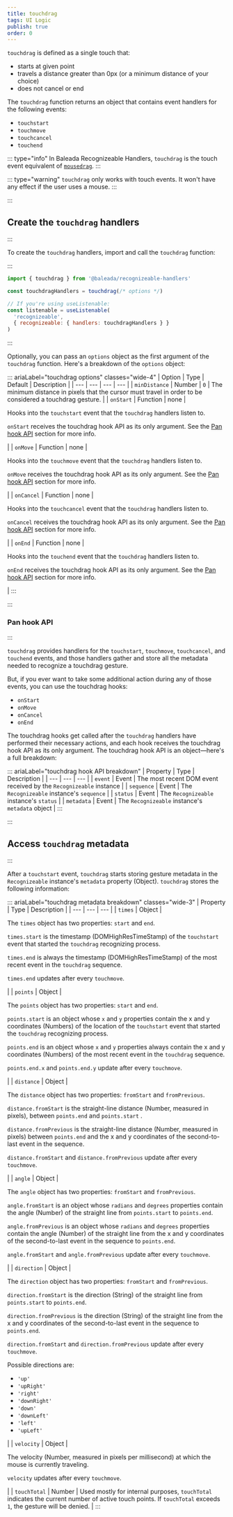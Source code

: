 ```yaml
---
title: touchdrag
tags: UI Logic
publish: true
order: 0
---
```


`touchdrag` is defined as a single touch that:
- starts at given point
- travels a distance greater than 0px (or a minimum distance of your choice)
- does not cancel or end

The `touchdrag` function returns an object that contains event handlers for the following events:
- `touchstart`
- `touchmove`
- `touchcancel`
- `touchend`

::: type="info"
In Baleada Recognizeable Handlers, `touchdrag` is the touch event equivalent of [`mousedrag`](/docs/recognizeable-handlers/functions/mousedrag).
:::

::: type="warning"
`touchdrag` only works with touch events. It won't have any effect if the user uses a mouse.
:::


:::
## Create the `touchdrag` handlers
:::

To create the `touchdrag` handlers, import and call the `touchdrag` function:

:::
```js
import { touchdrag } from '@baleada/recognizeable-handlers'

const touchdragHandlers = touchdrag(/* options */)

// If you're using useListenable:
const listenable = useListenable(
  'recognizeable',
  { recognizeable: { handlers: touchdragHandlers } }
)
```
:::

Optionally, you can pass an `options` object as the first argument of the `touchdrag` function. Here's a breakdown of the `options` object:

::: ariaLabel="touchdrag options" classes="wide-4"
| Option | Type | Default | Description |
| --- | --- | --- | --- |
| `minDistance` | Number | `0` | The minimum distance in pixels that the cursor must travel in order to be considered a touchdrag gesture. |
| `onStart` | Function | none | <p>Hooks into the `touchstart` event that the `touchdrag` handlers listen to.</p><p>`onStart` receives the touchdrag hook API as its only argument. See the [Pan hook API](#touchdrag-hook-api) section for more info.</p> |
| `onMove` | Function | none | <p>Hooks into the `touchmove` event that the `touchdrag` handlers listen to.</p><p>`onMove` receives the touchdrag hook API as its only argument. See the [Pan hook API](#touchdrag-hook-api) section for more info.</p> |
| `onCancel` | Function | none |  <p>Hooks into the `touchcancel` event that the `touchdrag` handlers listen to.</p><p>`onCancel` receives the touchdrag hook API as its only argument. See the [Pan hook API](#touchdrag-hook-api) section for more info.</p> |
| `onEnd` | Function | none | <p>Hooks into the `touchend` event that the `touchdrag` handlers listen to.</p><p>`onEnd` receives the touchdrag hook API as its only argument. See the [Pan hook API](#touchdrag-hook-api) section for more info.</p> |
:::


:::
### Pan hook API
:::

`touchdrag` provides handlers for the `touchstart`, `touchmove`, `touchcancel`, and `touchend` events, and those handlers gather and store all the metadata needed to recognize a touchdrag gesture.

But, if you ever want to take some additional action during any of those events, you can use the touchdrag hooks:
- `onStart`
- `onMove`
- `onCancel`
- `onEnd`

The touchdrag hooks get called after the `touchdrag` handlers have performed their necessary actions, and each hook receives the touchdrag hook API as its only argument. The touchdrag hook API is an object—here's a full breakdown:

::: ariaLabel="touchdrag hook API breakdown"
| Property | Type | Description |
| --- | --- | --- |
| `event` | Event | The most recent DOM event received by the `Recognizeable` instance |
| `sequence` | Event | The `Recognizeable` instance's `sequence` |
| `status` | Event | The `Recognizeable` instance's `status` |
| `metadata` | Event | The `Recognizeable` instance's `metadata` object |
:::


:::
## Access `touchdrag` metadata
:::

After a `touchstart` event, `touchdrag` starts storing gesture metadata in the `Recognizeable` instance's `metadata` property (Object). `touchdrag` stores the following information:

::: ariaLabel="touchdrag metadata breakdown" classes="wide-3"
| Property | Type | Description |
| --- | --- | --- |
| `times` | Object | <p>The `times`  object has two properties: `start` and `end`.</p><p>`times.start` is the timestamp (DOMHighResTimeStamp) of the `touchstart` event that started the `touchdrag` recognizing process.</p><p>`times.end` is always the timestamp (DOMHighResTimeStamp) of the most recent event in the `touchdrag` sequence.</p><p>`times.end` updates after every `touchmove`.</p> |
| `points` | Object | <p>The `points`  object has two properties: `start` and `end`.</p><p>`points.start` is an object whose `x` and `y` properties contain the x and y coordinates (Numbers) of the location of the `touchstart` event that started the `touchdrag` recognizing process.</p><p>`points.end` is an object whose `x` and `y` properties always contain the x and y coordinates (Numbers) of the most recent event in the `touchdrag` sequence.</p><p>`points.end.x` and `points.end.y` update after every `touchmove`.</p> |
| `distance` | Object | <p>The `distance` object has two properties: `fromStart` and `fromPrevious`.</p><p>`distance.fromStart` is the straight-line distance (Number, measured in pixels), between `points.end` and `points.start` .</p><p>`distance.fromPrevious` is the straight-line distance (Number, measured in pixels) between `points.end` and the x and y coordinates of the second-to-last event in the sequence.</p><p>`distance.fromStart` and `distance.fromPrevious` update after every `touchmove`.</p> |
| `angle` | Object | <p>The `angle` object has two properties: `fromStart` and `fromPrevious`.</p><p>`angle.fromStart` is an object whose `radians` and `degrees` properties contain the angle (Number) of the straight line from `points.start` to `points.end`.</p><p>`angle.fromPrevious` is an object whose `radians` and `degrees` properties contain the angle (Number) of the straight line from the x and y coordinates of the second-to-last event in the sequence to `points.end`.</p><p>`angle.fromStart` and `angle.fromPrevious` update after every `touchmove`.</p> |
| `direction` | Object | <p>The `direction` object has two properties: `fromStart` and `fromPrevious`.</p><p>`direction.fromStart` is the direction (String) of the straight line from `points.start` to `points.end`.</p><p>`direction.fromPrevious` is the direction (String) of the straight line from the x and y coordinates of the second-to-last event in the sequence to `points.end`.</p><p>`direction.fromStart` and `direction.fromPrevious` update after every `touchmove`.</p><p>Possible directions are:</p><ul><li>`'up'`</li><li>`'upRight'`</li><li>`'right'`</li><li>`'downRight'`</li><li>`'down'`</li><li>`'downLeft'`</li><li>`'left'`</li><li>`'upLeft'`</li></ul> |
| `velocity` | Object | <p>The velocity (Number, measured in pixels per millisecond) at which the mouse is currently traveling.</p><p>`velocity` updates after every `touchmove`.</p> |
| `touchTotal` | Number | Used mostly for internal purposes, `touchTotal` indicates the current number of active touch points. If `touchTotal` exceeds `1`, the gesture will be denied. |
:::
